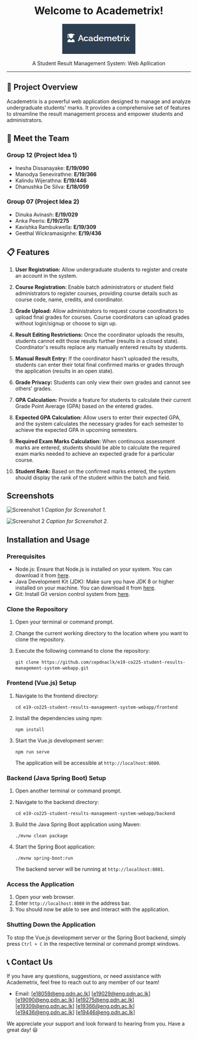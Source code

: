 <h1 align="center">Welcome to Academetrix!</h1>

<p align="center">
  <img src="images/academetrix-logo.png" alt="Academetrix Logo" width="200">
</p>

<p align="center">A Student Result Management System: Web Apllication</p>

---

## 🚀 Project Overview

Academetrix is a powerful web application designed to manage and analyze undergraduate students' marks. It provides a comprehensive set of features to streamline the result management process and empower students and administrators.

## 🌟 Meet the Team

### Group 12 (Project Idea 1)

- Inesha Dissanayake: **E/19/090**
- Manodya Senevirathne: **E/19/366**
- Kalindu Wijerathna: **E/19/446**
- Dhanushka De Silva: **E/18/059**

### Group 07 (Project Idea 2)

- Dinuka Avinash: **E/19/029**
- Anka Peeris: **E/19/275**
- Kavishka Rambukwella: **E/19/309**
- Geethal Wickramasignhe: **E/19/436**

## 📋 Features


1. **User Registration:** Allow undergraduate students to register and create an account in the system.

2. **Course Registration:** Enable batch administrators or student field administrators to register courses, providing course details such as course code, name, credits, and coordinator.

3. **Grade Upload:** Allow administrators to request course coordinators to upload final grades for courses. Course coordinators can upload grades without login/signup or choose to sign up.

4. **Result Editing Restrictions:** Once the coordinator uploads the results, students cannot edit those results further (results in a closed state). Coordinator's results replace any manually entered results by students.

5. **Manual Result Entry:** If the coordinator hasn't uploaded the results, students can enter their total final confirmed marks or grades through the application (results in an open state).

6. **Grade Privacy:** Students can only view their own grades and cannot see others' grades.

7. **GPA Calculation:** Provide a feature for students to calculate their current Grade Point Average (GPA) based on the entered grades.

8. **Expected GPA Calculation:** Allow users to enter their expected GPA, and the system calculates the necessary grades for each semester to achieve the expected GPA in upcoming semesters.

9. **Required Exam Marks Calculation:** When continuous assessment marks are entered, students should be able to calculate the required exam marks needed to achieve an expected grade for a particular course.

10. **Student Rank:** Based on the confirmed marks entered, the system should display the rank of the student within the batch and field.

## Screenshots

![Screenshot 1](/images/screenshot1.png)
*Caption for Screenshot 1.*

![Screenshot 2](/images/screenshot2.png)
*Caption for Screenshot 2.*

## Installation and Usage

### Prerequisites

- Node.js: Ensure that Node.js is installed on your system. You can download it from [here](https://nodejs.org).
- Java Development Kit (JDK): Make sure you have JDK 8 or higher installed on your machine. You can download it from [here](https://www.oracle.com/java/technologies/javase-jdk11-downloads.html).
- Git: Install Git version control system from [here](https://git-scm.com/downloads).

### Clone the Repository

1. Open your terminal or command prompt.
2. Change the current working directory to the location where you want to clone the repository.
3. Execute the following command to clone the repository:

   ```
   git clone https://github.com/cepdnaclk/e19-co225-student-results-management-system-webapp.git
   ```

### Frontend (Vue.js) Setup

1. Navigate to the frontend directory:

   ```
   cd e19-co225-student-results-management-system-webapp/frontend
   ```

2. Install the dependencies using npm:

   ```
   npm install
   ```

3. Start the Vue.js development server:

   ```
   npm run serve
   ```

   The application will be accessible at `http://localhost:8080`.

### Backend (Java Spring Boot) Setup

1. Open another terminal or command prompt.
2. Navigate to the backend directory:

   ```
   cd e19-co225-student-results-management-system-webapp/backend
   ```

3. Build the Java Spring Boot application using Maven:

   ```
   ./mvnw clean package
   ```

4. Start the Spring Boot application:

   ```
   ./mvnw spring-boot:run
   ```

   The backend server will be running at `http://localhost:8081`.

### Access the Application

1. Open your web browser.
2. Enter `http://localhost:8080` in the address bar.
3. You should now be able to see and interact with the application.

### Shutting Down the Application

To stop the Vue.js development server or the Spring Boot backend, simply press `Ctrl + C` in the respective terminal or command prompt windows.

## 📞 Contact Us

If you have any questions, suggestions, or need assistance with Academetrix, feel free to reach out to any member of our team!
- Email: [e18059@eng.pdn.ac.lk]
         [e19029@eng.pdn.ac.lk]
         [e19090@eng.pdn.ac.lk]
         [e19275@eng.pdn.ac.lk]
         [e19309@eng.pdn.ac.lk]
         [e19366@eng.pdn.ac.lk]
         [e19436@eng.pdn.ac.lk]
         [e19446@eng.pdn.ac.lk]

We appreciate your support and look forward to hearing from you. Have a great day! :smiley:
